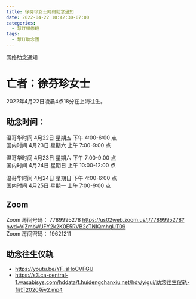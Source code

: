 ```yaml
---
title: 徐芬珍女士网络助念通知
date: 2022-04-22 10:42:30-07:00
categories:
  - 慧灯禅修班
tags:
  - 慧灯助念团
---
```

网络助念通知

# 亡者：徐芬珍女士

2022年4月22日凌晨4点18分在上海往生。

## 助念时间：  

温哥华时间 4月22日 星期五 下午 4:00-6:00 点  
国内时间 4月23日 星期六 上午 7:00-9:00 点  

温哥华时间 4月23日 星期六 下午 7:00-9:00 点  
国内时间 4月24日 星期日 上午 10:00-12:00 点

温哥华时间 4月24日 星期日 下午 4:00-6:00 点  
国内时间 4月25日 星期一 上午 7:00-9:00 点

## Zoom
Zoom 房间号码： 7789995278 <https://us02web.zoom.us/j/7789995278?pwd=VjZmbWJFY2k2K0E5RVB2cTNIQmhqUT09>  
Zoom 房间密码： 19621211

## 助念往生仪轨
- <https://youtu.be/YF_sHoCVFGU>
- <https://s3.ca-central-1.wasabisys.com/hddata/f.huidengchanxiu.net/hdv/yigui/助念往生仪轨-慧灯2020版v2.mp4>